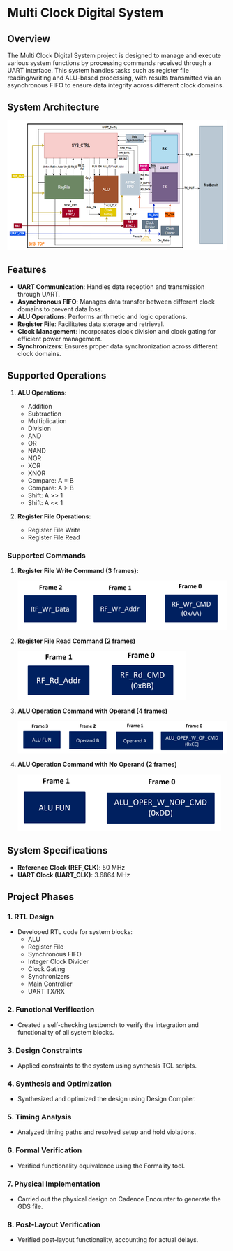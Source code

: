 # Multi Clock Digital System

## Overview
The Multi Clock Digital System project is designed to manage and execute various system functions by processing commands received through a UART interface. This system handles tasks such as register file reading/writing and ALU-based processing, with results transmitted via an asynchronous FIFO to ensure data integrity across different clock domains.

## System Architecture
![System Architecture](readme_images/1.png)

## Features
- **UART Communication**: Handles data reception and transmission through UART.
- **Asynchronous FIFO**: Manages data transfer between different clock domains to prevent data loss.
- **ALU Operations**: Performs arithmetic and logic operations.
- **Register File**: Facilitates data storage and retrieval.
- **Clock Management**: Incorporates clock division and clock gating for efficient power management.
- **Synchronizers**: Ensures proper data synchronization across different clock domains.

## Supported Operations

1. **ALU Operations:**
   - Addition
   - Subtraction
   - Multiplication
   - Division
   - AND
   - OR
   - NAND
   - NOR
   - XOR
   - XNOR
   - Compare: A = B
   - Compare: A > B
   - Shift: A >> 1
   - Shift: A << 1

2. **Register File Operations:**
   - Register File Write
   - Register File Read

### Supported Commands

1. **Register File Write Command (3 frames):**

    ![Register File Write Command](readme_images/2.png)

2. **Register File Read Command (2 frames)**

    ![Register File Read Command](readme_images/3.png)

3. **ALU Operation Command with Operand (4 frames)**

    ![ALU Operation Command with Operand](readme_images/4.png)

4. **ALU Operation Command with No Operand (2 frames)**

    ![ALU Operation Command with No Operand](readme_images/5.png)

## System Specifications
- **Reference Clock (REF_CLK)**: 50 MHz
- **UART Clock (UART_CLK)**: 3.6864 MHz

## Project Phases

### 1. RTL Design
- Developed RTL code for system blocks:
  - ALU
  - Register File
  - Synchronous FIFO
  - Integer Clock Divider
  - Clock Gating
  - Synchronizers
  - Main Controller
  - UART TX/RX
  
### 2. Functional Verification
- Created a self-checking testbench to verify the integration and functionality of all system blocks.

### 3. Design Constraints
- Applied constraints to the system using synthesis TCL scripts.

### 4. Synthesis and Optimization
- Synthesized and optimized the design using Design Compiler.

### 5. Timing Analysis
- Analyzed timing paths and resolved setup and hold violations.

### 6. Formal Verification
- Verified functionality equivalence using the Formality tool.

### 7. Physical Implementation
- Carried out the physical design on Cadence Encounter to generate the GDS file.

### 8. Post-Layout Verification
- Verified post-layout functionality, accounting for actual delays.


